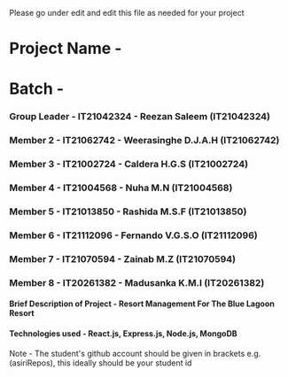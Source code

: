 Please go under edit and edit this file as needed for your project

# Project Name - 
# Batch - 
### Group Leader - IT21042324 - Reezan Saleem (IT21042324)
### Member 2 - IT21062742 - Weerasinghe D.J.A.H (IT21062742)
### Member 3 - IT21002724 - Caldera H.G.S (IT21002724)
### Member 4 - IT21004568 - Nuha M.N (IT21004568)
### Member 5 - IT21013850 - Rashida M.S.F (IT21013850)
### Member 6 - IT21112096 - Fernando V.G.S.O (IT21112096)
### Member 7 - IT21070594 - Zainab M.Z (IT21070594)
### Member 8 - IT20261382 - Madusanka K.M.I (IT20261382)

#### Brief Description of Project - Resort Management For The Blue Lagoon Resort
#### Technologies used - React.js, Express.js, Node.js, MongoDB

Note - The student's github account should be given in brackets e.g. (asiriRepos), this ideally should be your student id


